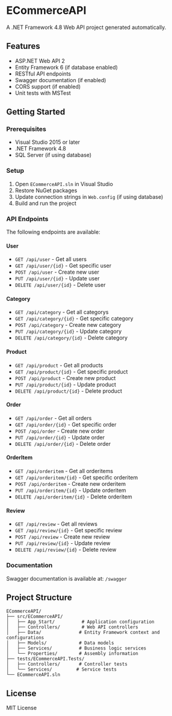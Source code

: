# ECommerceAPI

A .NET Framework 4.8 Web API project generated automatically.

## Features

- ASP.NET Web API 2
- Entity Framework 6 (if database enabled)
- RESTful API endpoints
- Swagger documentation (if enabled)
- CORS support (if enabled)
- Unit tests with MSTest

## Getting Started

### Prerequisites

- Visual Studio 2015 or later
- .NET Framework 4.8
- SQL Server (if using database)

### Setup

1. Open `ECommerceAPI.sln` in Visual Studio
2. Restore NuGet packages
3. Update connection strings in `Web.config` (if using database)
4. Build and run the project

### API Endpoints

The following endpoints are available:

#### User
- `GET /api/user` - Get all users
- `GET /api/user/{id}` - Get specific user
- `POST /api/user` - Create new user
- `PUT /api/user/{id}` - Update user
- `DELETE /api/user/{id}` - Delete user

#### Category
- `GET /api/category` - Get all categorys
- `GET /api/category/{id}` - Get specific category
- `POST /api/category` - Create new category
- `PUT /api/category/{id}` - Update category
- `DELETE /api/category/{id}` - Delete category

#### Product
- `GET /api/product` - Get all products
- `GET /api/product/{id}` - Get specific product
- `POST /api/product` - Create new product
- `PUT /api/product/{id}` - Update product
- `DELETE /api/product/{id}` - Delete product

#### Order
- `GET /api/order` - Get all orders
- `GET /api/order/{id}` - Get specific order
- `POST /api/order` - Create new order
- `PUT /api/order/{id}` - Update order
- `DELETE /api/order/{id}` - Delete order

#### OrderItem
- `GET /api/orderitem` - Get all orderitems
- `GET /api/orderitem/{id}` - Get specific orderitem
- `POST /api/orderitem` - Create new orderitem
- `PUT /api/orderitem/{id}` - Update orderitem
- `DELETE /api/orderitem/{id}` - Delete orderitem

#### Review
- `GET /api/review` - Get all reviews
- `GET /api/review/{id}` - Get specific review
- `POST /api/review` - Create new review
- `PUT /api/review/{id}` - Update review
- `DELETE /api/review/{id}` - Delete review

### Documentation

Swagger documentation is available at: `/swagger`

## Project Structure

```
ECommerceAPI/
├── src/ECommerceAPI/
│   ├── App_Start/          # Application configuration
│   ├── Controllers/        # Web API controllers
│   ├── Data/              # Entity Framework context and configurations
│   ├── Models/            # Data models
│   ├── Services/          # Business logic services
│   └── Properties/        # Assembly information
├── tests/ECommerceAPI.Tests/
│   ├── Controllers/       # Controller tests
│   └── Services/         # Service tests
└── ECommerceAPI.sln
```

## License

MIT License
